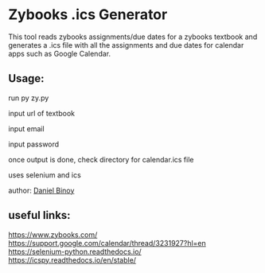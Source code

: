 # Zybooks .ics Generator
This tool reads zybooks assignments/due dates for a zybooks textbook
and generates a .ics file with all the assignments and due dates for
calendar apps such as Google Calendar. 

## Usage:

run py zy.py

input url of textbook

input email

input password

once output is done, check directory for calendar.ics file



uses selenium and ics

author: [Daniel Binoy](https://binoy.co)

## useful links:
https://www.zybooks.com/
https://support.google.com/calendar/thread/3231927?hl=en
https://selenium-python.readthedocs.io/
https://icspy.readthedocs.io/en/stable/
